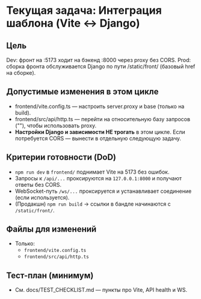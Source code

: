 # Текущая задача: Интеграция шаблона (Vite ↔ Django)

## Цель
Dev: фронт на :5173 ходит на бэкенд :8000 через proxy без CORS.
Prod: сборка фронта обслуживается Django по пути /static/front/ (базовый href на сборке).

## Допустимые изменения в этом цикле
- frontend/vite.config.ts — настроить server.proxy и base (только на build).
- frontend/src/api/http.ts — перейти на относительную базу запросов (""), чтобы использовать proxy.
- **Настройки Django и зависимости НЕ трогать** в этом цикле. Если потребуется CORS — вынести в отдельную следующую задачу.

## Критерии готовности (DoD)
- `npm run dev` в `frontend/` поднимает Vite на 5173 без ошибок.
- Запросы к `/api/...` проксируются на `127.0.0.1:8000` и получают ответы без CORS.
- WebSocket-путь `/ws/...` проксируется и устанавливает соединение (если используется).
- (Продакшн) `npm run build` → ссылки в бандле начинаются с `/static/front/`.

## Файлы для изменений
- Только: 
  - `frontend/vite.config.ts`
  - `frontend/src/api/http.ts`

## Тест-план (минимум)
- См. docs/TEST_CHECKLIST.md — пункты про Vite, API health и WS.
